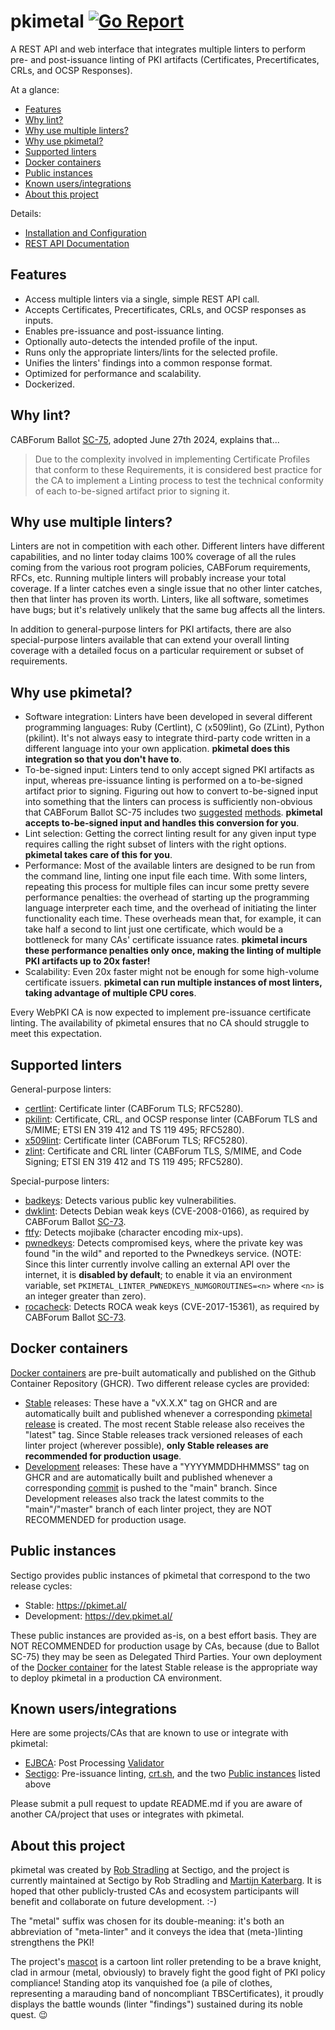 # pkimetal [![Go Report](https://goreportcard.com/badge/github.com/pkimetal/pkimetal)](https://goreportcard.com/report/github.com/pkimetal/pkimetal)

A REST API and web interface that integrates multiple linters to perform pre- and post-issuance linting of PKI artifacts (Certificates, Precertificates, CRLs, and OCSP Responses).

At a glance:

- [Features](#features)
- [Why lint?](#why-lint)
- [Why use multiple linters?](#why-use-multiple-linters)
- [Why use pkimetal?](#why-use-pkimetal)
- [Supported linters](#supported-linters)
- [Docker containers](#docker-containers)
- [Public instances](#public-instances)
- [Known users/integrations](#known-usersintegrations)
- [About this project](#about-this-project)

Details:

- [Installation and Configuration](doc/INSTALL.md)
- [REST API Documentation](doc/REST_API.md)

## Features

- Access multiple linters via a single, simple REST API call.
- Accepts Certificates, Precertificates, CRLs, and OCSP responses as inputs.
- Enables pre-issuance and post-issuance linting.
- Optionally auto-detects the intended profile of the input.
- Runs only the appropriate linters/lints for the selected profile.
- Unifies the linters' findings into a common response format.
- Optimized for performance and scalability.
- Dockerized.

## Why lint?

CABForum Ballot [SC-75](https://github.com/cabforum/servercert/pull/527/files#diff-e0ac1bd190515a4f2ec09139d395ef6a8c7e9e5b612957c1f5a2dea80c6a6cfeR1114), adopted June 27th 2024, explains that...

> Due to the complexity involved in implementing Certificate Profiles that conform to these Requirements, it is considered best practice for the CA to implement a Linting process to test the technical conformity of each to-be-signed artifact prior to signing it.

## Why use multiple linters?

Linters are not in competition with each other. Different linters have different capabilities, and no linter today claims 100% coverage of all the rules coming from the various root program policies, CABForum requirements, RFCs, etc. Running multiple linters will probably increase your total coverage. If a linter catches even a single issue that no other linter catches, then that linter has proven its worth. Linters, like all software, sometimes have bugs; but it's relatively unlikely that the same bug affects all the linters.

In addition to general-purpose linters for PKI artifacts, there are also special-purpose linters available that can extend your overall linting coverage with a detailed focus on a particular requirement or subset of requirements.

## Why use pkimetal?

- Software integration: Linters have been developed in several different programming languages: Ruby (Certlint), C (x509lint), Go (ZLint), Python (pkilint). It's not always easy to integrate third-party code written in a different language into your own application. **pkimetal does this integration so that you don't have to**.
- To-be-signed input: Linters tend to only accept signed PKI artifacts as input, whereas pre-issuance linting is performed on a to-be-signed artifact prior to signing. Figuring out how to convert to-be-signed input into something that the linters can process is sufficiently non-obvious that CABForum Ballot SC-75 includes two [suggested](https://github.com/cabforum/servercert/pull/527/files#diff-e0ac1bd190515a4f2ec09139d395ef6a8c7e9e5b612957c1f5a2dea80c6a6cfeR1120) [methods](https://github.com/cabforum/servercert/pull/527/files#diff-e0ac1bd190515a4f2ec09139d395ef6a8c7e9e5b612957c1f5a2dea80c6a6cfeR1121). **pkimetal accepts to-be-signed input and handles this conversion for you**.
- Lint selection: Getting the correct linting result for any given input type requires calling the right subset of linters with the right options. **pkimetal takes care of this for you**.
- Performance: Most of the available linters are designed to be run from the command line, linting one input file each time. With some linters, repeating this process for multiple files can incur some pretty severe performance penalties: the overhead of starting up the programming language interpreter each time, and the overhead of initiating the linter functionality each time. These overheads mean that, for example, it can take half a second to lint just one certificate, which would be a bottleneck for many CAs' certificate issuance rates. **pkimetal incurs these performance penalties only once, making the linting of multiple PKI artifacts up to 20x faster!**
- Scalability: Even 20x faster might not be enough for some high-volume certificate issuers. **pkimetal can run multiple instances of most linters, taking advantage of multiple CPU cores**.

Every WebPKI CA is now expected to implement pre-issuance certificate linting. The availability of pkimetal ensures that no CA should struggle to meet this expectation.

## Supported linters

General-purpose linters:
- [certlint](https://github.com/certlint/certlint): Certificate linter (CABForum TLS; RFC5280).
- [pkilint](https://github.com/digicert/pkilint): Certificate, CRL, and OCSP response linter (CABForum TLS and S/MIME; ETSI EN 319 412 and TS 119 495; RFC5280).
- [x509lint](https://github.com/kroeckx/x509lint): Certificate linter (CABForum TLS; RFC5280).
- [zlint](https://github.com/zmap/zlint): Certificate and CRL linter (CABForum TLS, S/MIME, and Code Signing; ETSI EN 319 412 and TS 119 495; RFC5280).

Special-purpose linters:
- [badkeys](https://github.com/badkeys/badkeys): Detects various public key vulnerabilities.
- [dwklint](https://github.com/CVE-2008-0166/dwklint): Detects Debian weak keys (CVE-2008-0166), as required by CABForum Ballot [SC-73](https://github.com/cabforum/servercert/pull/500/files#diff-e0ac1bd190515a4f2ec09139d395ef6a8c7e9e5b612957c1f5a2dea80c6a6cfeR1705).
- [ftfy](https://github.com/rspeer/python-ftfy): Detects mojibake (character encoding mix-ups).
- [pwnedkeys](https://pwnedkeys.com): Detects compromised keys, where the private key was found "in the wild" and reported to the Pwnedkeys service. (NOTE: Since this linter currently involve calling an external API over the internet, it is **disabled by default**; to enable it via an environment variable, set `PKIMETAL_LINTER_PWNEDKEYS_NUMGOROUTINES=<n>` where `<n>` is an integer greater than zero).
- [rocacheck](https://github.com/titanous/rocacheck): Detects ROCA weak keys (CVE-2017-15361), as required by CABForum Ballot [SC-73](https://github.com/cabforum/servercert/pull/500/files#diff-e0ac1bd190515a4f2ec09139d395ef6a8c7e9e5b612957c1f5a2dea80c6a6cfeR1706).

## Docker containers

[Docker containers](https://github.com/orgs/pkimetal/packages?repo_name=pkimetal) are pre-built automatically and published on the Github Container Repository (GHCR). Two different release cycles are provided:

- [Stable](https://github.com/pkimetal/pkimetal/pkgs/container/pkimetal) releases: These have a "vX.X.X" tag on GHCR and are automatically built and published whenever a corresponding [pkimetal release](https://github.com/pkimetal/pkimetal/releases) is created. The most recent Stable release also receives the "latest" tag. Since Stable releases track versioned releases of each linter project (wherever possible), **only Stable releases are recommended for production usage**.
- [Development](https://github.com/pkimetal/pkimetal/pkgs/container/pkimetal-dev) releases: These have a "YYYYMMDDHHMMSS" tag on GHCR and are automatically built and published whenever a corresponding [commit](https://github.com/pkimetal/pkimetal/commits/main/) is pushed to the "main" branch. Since Development releases also track the latest commits to the "main"/"master" branch of each linter project, they are NOT RECOMMENDED for production usage.

## Public instances

Sectigo provides public instances of pkimetal that correspond to the two release cycles:

- Stable: https://pkimet.al/
- Development: https://dev.pkimet.al/

These public instances are provided as-is, on a best effort basis. They are NOT RECOMMENDED for production usage by CAs, because (due to Ballot SC-75) they may be seen as Delegated Third Parties. Your own deployment of the [Docker container](#docker-containers) for the latest Stable release is the appropriate way to deploy pkimetal in a production CA environment.

## Known users/integrations

Here are some projects/CAs that are known to use or integrate with pkimetal:

- [EJBCA](https://www.ejbca.org): Post Processing [Validator](https://docs.keyfactor.com/ejbca/latest/pkimetal-validator)
- [Sectigo](https://sectigo.com/): Pre-issuance linting, [crt.sh](https://crt.sh/), and the two [Public instances](#public-instances) listed above

Please submit a pull request to update README.md if you are aware of another CA/project that uses or integrates with pkimetal.

## About this project

pkimetal was created by [Rob Stradling](https://github.com/robstradling) at Sectigo, and the project is currently maintained at Sectigo by Rob Stradling and [Martijn Katerbarg](https://github.com/XolphinMartijn). It is hoped that other publicly-trusted CAs and ecosystem participants will benefit and collaborate on future development. :-)

The "metal" suffix was chosen for its double-meaning: it's both an abbreviation of "meta-linter" and it conveys the idea that (meta-)linting strengthens the PKI!

The project's [mascot](https://pkimet.al/mascot.jpg) is a cartoon lint roller pretending to be a brave knight, clad in armour (metal, obviously) to bravely fight the good fight of PKI policy compliance! Standing atop its vanquished foe (a pile of clothes, representing a marauding band of noncompliant TBSCertificates), it proudly displays the battle wounds (linter "findings") sustained during its noble quest. 😉
